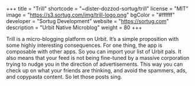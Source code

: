 +++
title = "Trill"
shortcode = "~dister-dozzod-sortug/trill"
license = "MIT"
image = "https://s3.sortug.com/img/trill-logo.png"
bgColor = "#ffffff"
developer = "Sortug Development"
website = "https://sortug.com"
description = "Urbit Native Microblog"
weight = 80
+++

Trill is a micro-blogging platform on Urbit. It’s a simple proposition with some highly interesting consequences. For one thing, the app is composable with other apps. So you can import your list of Urbit pals. It also means that your feed is not being fine-tuned by a massive corporation trying to nudge you in the direction of advertisements. This way you can check up on what your friends are thinking, and avoid the spammers, ads, and copypasta content. So let those posts sing.
